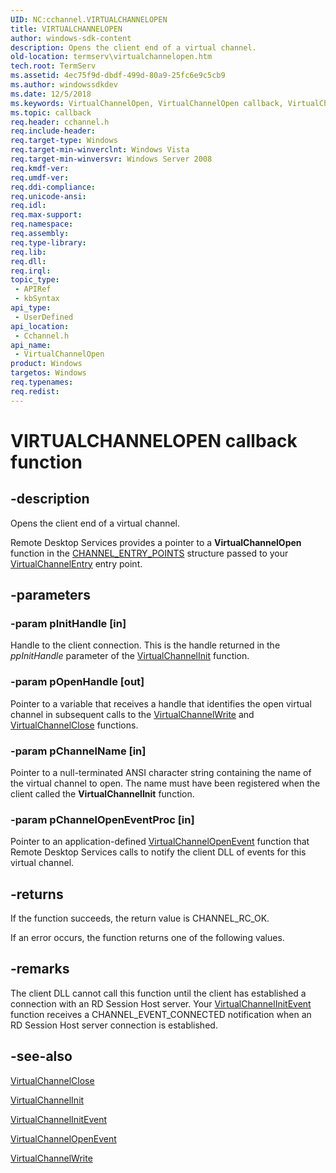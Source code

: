 ```yaml
---
UID: NC:cchannel.VIRTUALCHANNELOPEN
title: VIRTUALCHANNELOPEN
author: windows-sdk-content
description: Opens the client end of a virtual channel.
old-location: termserv\virtualchannelopen.htm
tech.root: TermServ
ms.assetid: 4ec75f9d-dbdf-499d-80a9-25fc6e9c5cb9
ms.author: windowssdkdev
ms.date: 12/5/2018
ms.keywords: VirtualChannelOpen, VirtualChannelOpen callback, VirtualChannelOpen callback function [Remote Desktop Services], _win32_virtualchannelopen, cchannel/VirtualChannelOpen, termserv.virtualchannelopen
ms.topic: callback
req.header: cchannel.h
req.include-header: 
req.target-type: Windows
req.target-min-winverclnt: Windows Vista
req.target-min-winversvr: Windows Server 2008
req.kmdf-ver: 
req.umdf-ver: 
req.ddi-compliance: 
req.unicode-ansi: 
req.idl: 
req.max-support: 
req.namespace: 
req.assembly: 
req.type-library: 
req.lib: 
req.dll: 
req.irql: 
topic_type:
 - APIRef
 - kbSyntax
api_type:
 - UserDefined
api_location:
 - Cchannel.h
api_name:
 - VirtualChannelOpen
product: Windows
targetos: Windows
req.typenames: 
req.redist: 
---
```


# VIRTUALCHANNELOPEN callback function


## -description


Opens the client end of a virtual channel.

Remote Desktop Services provides a pointer to a 
<b>VirtualChannelOpen</b> function in the 
<a href="https://msdn.microsoft.com/f64471b0-1f2e-48cb-9f9c-1bb536afc248">CHANNEL_ENTRY_POINTS</a> structure passed to your 
<a href="https://msdn.microsoft.com/1fd185fb-6dc9-4b32-9fa7-15ef76776305">VirtualChannelEntry</a> entry point.


## -parameters




### -param pInitHandle [in]

Handle to the client connection. This is the handle returned in the <i>ppInitHandle</i> parameter of the 
<a href="https://msdn.microsoft.com/3dae59dc-e70f-450e-a324-a4d68341a72e">VirtualChannelInit</a> function.


### -param pOpenHandle [out]

Pointer to a variable that receives a handle that identifies the open virtual channel in subsequent calls to the 
<a href="https://msdn.microsoft.com/bd7bc65e-403c-4e29-bdb4-f2f5a957d6ab">VirtualChannelWrite</a> and 
<a href="https://msdn.microsoft.com/96fd8910-6cc7-460c-9f63-3363fbbae0b1">VirtualChannelClose</a> functions.


### -param pChannelName [in]

Pointer to a null-terminated ANSI character string containing the name of the virtual channel to open. The name must have been registered when the client called the 
<b>VirtualChannelInit</b> function.


### -param pChannelOpenEventProc [in]

Pointer to an application-defined 
<a href="https://msdn.microsoft.com/7412d125-1a3c-4e9a-9804-b612030682da">VirtualChannelOpenEvent</a> function that Remote Desktop Services calls to notify the client DLL of events for this virtual channel.


## -returns



If the function succeeds, the return value is CHANNEL_RC_OK.

If an error occurs, the function returns one of the following values.




## -remarks



The client DLL cannot call this function until the client has established a connection with an RD Session Host 
    server. Your <a href="https://msdn.microsoft.com/8a074b6c-7fc1-411f-a50c-64f40c0c4dd6">VirtualChannelInitEvent</a> 
    function receives a CHANNEL_EVENT_CONNECTED notification when an RD Session Host server connection is established.




## -see-also




<a href="https://msdn.microsoft.com/96fd8910-6cc7-460c-9f63-3363fbbae0b1">VirtualChannelClose</a>



<a href="https://msdn.microsoft.com/3dae59dc-e70f-450e-a324-a4d68341a72e">VirtualChannelInit</a>



<a href="https://msdn.microsoft.com/8a074b6c-7fc1-411f-a50c-64f40c0c4dd6">VirtualChannelInitEvent</a>



<a href="https://msdn.microsoft.com/7412d125-1a3c-4e9a-9804-b612030682da">VirtualChannelOpenEvent</a>



<a href="https://msdn.microsoft.com/bd7bc65e-403c-4e29-bdb4-f2f5a957d6ab">VirtualChannelWrite</a>
 

 

